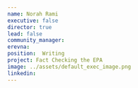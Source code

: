 ```yaml
---
name: Norah Rami
executive: false
director: true
lead: false
community_manager:  
erevna: 
position:  Writing
project: Fact Checking the EPA
image: ../assets/default_exec_image.png
linkedin: 
---
```

